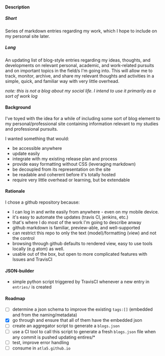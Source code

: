 
#### Description ####

##### Short #####
Series of markdown entries regarding my work, which I hope to include on my
 personal site later.

##### Long #####
An updating list of blog-style entries regarding my ideas, thoughts, and developments
 on relevant personal, academic, and work-related pursuits and on important topics in
 the field/s I'm going into. This will allow me to track, monitor, archive, and share
 my relevant thoughts and activities in a simple, quick, and familiar way with very
 little overhead.

_note: this is not a blog about my social life. I intend to use it primarily as a sort
 of work log_

#### Background ####
I've toyed with the idea for a while of including some sort of blog element to my
  personal/professional site containing information relevant to my studies and
  professional pursuits.

I wanted something that would:
- be accessible anywhere
- update easily
- integrate with my existing release plan and process
- provide easy formatting without CSS (leveraging markdown)
- be decoupled from its representation on the site
- be readable and coherent before it's totally hosted
- require very little overhead or learning, but be extendable

#### Rationale ####
I chose a github repository because:
- I can log in and write easily from anywhere - even on my mobile device.
- it's easy to automate the updates (travis CI, jenkins, etc.)
- that's where I do most of the work I'm going to describe anway
- github markdown is familiar, preview-able, and well-supported
- can restrict this repo to only the text (model)/formatting (view) and not the control
- browsing through github defaults to rendered view, easy to use tools locally (e.g atom) as well.
- usable out of the box, but open to more complicated features with Issues and TravisCI

#### JSON-builder
- simple python script triggered by TravisCI whenever a new entry in `entries/` is created

#### Roadmap ####
- [ ] determine a json schema to improve the existing `tags:[]` (embedded and from the naming/metadata)
- [x] go through and ensure that all of them have the embedded json
- [ ] create an aggregator script to generate a `blogs.json`
- [ ] use a CI tool to call this script to generate a fresh `blogs.json` file when any commit is pushed updating entires/*
- [ ] test, improve error handling
- [ ] consume in `atla5.github.io`
